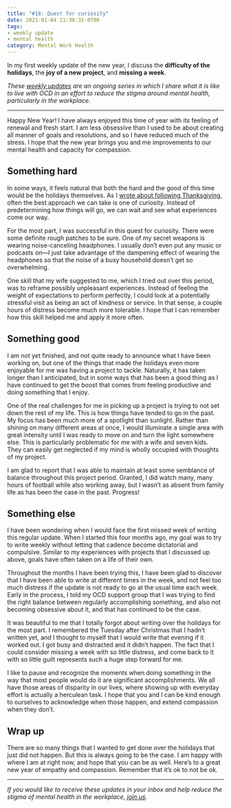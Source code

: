 ```yaml
---
title: "#18: Quest for curiosity"
date: 2021-01-04 21:38:32-0700
tags:
- weekly update
- mental health
category: Mental Work Health
---
```


In my first weekly update of the new year, I discuss the **difficulty of the holidays**, the **joy of a new project**, and **missing a week**.

_These [weekly updates](https://bennorris.org/tags/weekly-update/) are an ongoing series in which I share what it is like to live with OCD in an effort to reduce the stigma around mental health, particularly in the workplace._

***

Happy New Year! I have always enjoyed this time of year with its feeling of renewal and fresh start. I am less obsessive than I used to be about creating all manner of goals and resolutions, and so I have reduced much of the stress. I hope that the new year brings you and me improvements to our mental health and capacity for compassion.


## Something hard

In some ways, it feels natural that both the hard and the good of this time would be the holidays themselves. As I [wrote about following Thanksgiving](https://bennorris.org/2020/11/30/gratitude-and-panic), often the best approach we can take is one of curiosity. Instead of predetermining how things will go, we can wait and see what experiences come our way.

For the most part, I was successful in this quest for curiosity. There were some definite rough patches to be sure. One of my secret weapons is wearing noise-canceling headphones. I usually don’t even put any music or podcasts on—I just take advantage of the dampening effect of wearing the headphones so that the noise of a busy household doesn’t get so overwhelming.

One skill that my wife suggested to me, which I tried out over this period, was to reframe possibly unpleasant experiences. Instead of feeling the weight of expectations to perform perfectly, I could look at a potentially stressful visit as being an act of kindness or service. In that sense, a couple hours of distress become much more tolerable. I hope that I can remember how this skill helped me and apply it more often.


## Something good

I am not yet finished, and not quite ready to announce what I have been working on, but one of the things that made the holidays even more enjoyable for me was having a project to tackle. Naturally, it has taken longer than I anticipated, but in some ways that has been a good thing as I have continued to get the boost that comes from feeling productive and doing something that I enjoy.

One of the real challenges for me in picking up a project is trying to not set down the rest of my life. This is how things have tended to go in the past. My focus has been much more of a spotlight than sunlight. Rather than shining on many different areas at once, I would illuminate a single area with great intensity until I was ready to move on and turn the light somewhere else. This is particularly problematic for me with a wife and seven kids. They can easily get neglected if my mind is wholly occupied with thoughts of my project.

I am glad to report that I was able to maintain at least some semblance of balance throughout this project period. Granted, I did watch many, many hours of football while also working away, but I wasn’t as absent from family life as has been the case in the past. Progress!


## Something else

I have been wondering when I would face the first missed week of writing this regular update. When I started this four months ago, my goal was to try to write weekly without letting that cadence become dictatorial and compulsive. Similar to my experiences with projects that I discussed up above, goals have often taken on a life of their own.

Throughout the months I have been trying this, I have been glad to discover that I have been able to write at different times in the week, and not feel too much distress if the update is not ready to go at the usual time each week. Early in the process, I told my OCD support group that I was trying to find the right balance between regularly accomplishing something, and also not becoming obsessive about it, and that has continued to be the case.

It was beautiful to me that I totally forgot about writing over the holidays for the most part. I remembered the Tuesday after Christmas that I hadn’t written yet, and I thought to myself that I would write that evening if it worked out. I got busy and distracted and it didn’t happen. The fact that I could consider missing a week with so little distress, and come back to it with so little guilt represents such a huge step forward for me.

I like to pause and recognize the moments when doing something in the way that most people would do it are significant accomplishments. We all have those areas of disparity in our lives, where showing up with everyday effort is actually a herculean task. I hope that you and I can be kind enough to ourselves to acknowledge when those happen, and extend compassion when they don’t.


## Wrap up

There are so many things that I wanted to get done over the holidays that just did not happen. But this is always going to be the case. I am happy with where I am at right now, and hope that you can be as well. Here’s to a great new year of empathy and compassion. Remember that it’s ok to not be ok.

***

_If you would like to receive these updates in your inbox and help reduce the stigma of mental health in the workplace, [join us](https://bennorris.org/subscribe/mwh/)._
